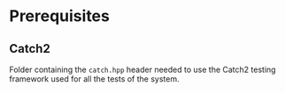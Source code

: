 # Prerequisites

## Catch2
Folder containing the ```catch.hpp``` header needed to use the Catch2 testing framework used for all the tests of the system.
